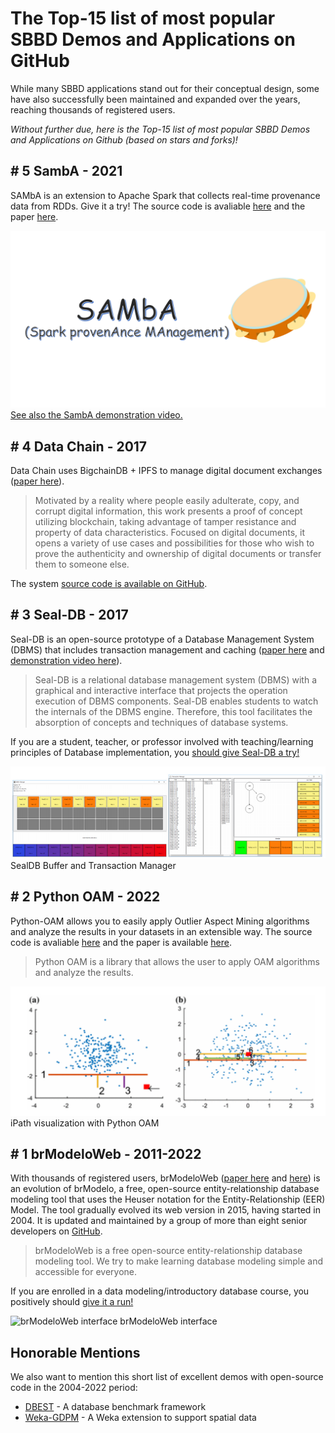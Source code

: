 # The Top-15 list of most popular SBBD Demos and Applications on GitHub

While many SBBD applications stand out for their conceptual design, some have also successfully been maintained and expanded over the years, reaching thousands of registered users.

_Without further due, here is the Top-15 list of most popular SBBD Demos and Applications on Github (based on stars and forks)!_

## \# 5 SambA - 2021


SAMbA is an extension to Apache Spark that collects real-time provenance data from RDDs. Give it a try!
The source code is avaliable [here](https://github.com/UFFeScience/SAMbA) and the paper [here](https://sbbd.org.br/2018/wp-content/uploads/sites/5/2018/08/017-sbbd_2018_comp.pdf).

![SambA logo](https://github.com/UFFeScience/SAMbA/raw/master/SAMbA.png)
[See also the SambA demonstration video.](https://drive.google.com/file/d/1st1dRJCGyTLNEVjZp5i-nnLjJkVjMNKZ/view)


## \# 4 Data Chain - 2017

Data Chain uses BigchainDB + IPFS to manage digital document exchanges ([paper here](https://www.facom.ufu.br/~humberto/sbbd2017/wp-content/uploads/sites/3/2017/10/proceedings-satellite-events-sbbd-2017.pdf)).

> Motivated by a reality where people easily adulterate, copy, and corrupt digital information, this work presents a proof of concept utilizing blockchain, taking advantage of tamper resistance and property of data characteristics. Focused on digital documents, it opens a variety of use cases and possibilities for those who wish to prove the authenticity and ownership of digital documents or transfer them to someone else.

The system [source code is available on GitHub](https://github.com/gabrielmendanha/datachain).


## \# 3 Seal-DB - 2017

Seal-DB is an open-source prototype of a Database Management System (DBMS) that includes transaction management and caching ([paper here](https://www.facom.ufu.br/~humberto/sbbd2017/wp-content/uploads/sites/3/2017/10/proceedings-satellite-events-sbbd-2017.pdf) and [demonstration video here](https://youtu.be/0_MFatE_j-g)).

> Seal-DB is a relational database management system (DBMS) with a graphical and interactive interface that projects the operation execution of DBMS components. Seal-DB enables students to watch the internals of the DBMS engine. Therefore, this tool facilitates the absorption of concepts and techniques of database systems.

If you are a student, teacher, or professor involved with teaching/learning principles of Database implementation, you [should give Seal-DB a try!](https://github.com/ggustavo/seal-db)

![SealDB Buffer and Transaction Manager](../Imgs/SealDB.png)
SealDB Buffer and Transaction Manager


## \# 2 Python OAM - 2022


Python-OAM allows you to easily apply Outlier Aspect Mining algorithms and analyze the results in your datasets in an extensible way.
The source code is avaliable [here](https://github.com/rodrigo-fss/python-oam) and the paper is available [here](https://sol.sbc.org.br/index.php/sbbd_estendido/issue/view/988).

> Python OAM is a library that allows the user to apply OAM algorithms and analyze the results.

![Python OAM](https://github.com/rodrigo-fss/python-oam/raw/main/docs/images/ipath.png)
iPath visualization with Python OAM




## \# 1 brModeloWeb - 2011-2022

With thousands of registered users, brModeloWeb ([paper here](../ICMC_Lib/2011/sbbd_dem_01.pdf) and [here](https://sol.sbc.org.br/index.php/sbbd_estendido/issue/view/988)) is an evolution of brModelo, a free, open-source entity-relationship database modeling tool that uses the Heuser notation for the Entity-Relationship (EER) Model.
The tool gradually evolved its web version in 2015, having started in 2004.
It is updated and maintained by a group of more than eight senior developers on [GitHub](https://github.com/brmodeloweb/brmodelo-app).

> brModeloWeb is a free open-source entity-relationship database modeling tool. We try to make learning database modeling simple and accessible for everyone.

If you are enrolled in a data modeling/introductory database course, you positively should [give it a run!](https://www.brmodeloweb.com/lang/en/index.html)

![brModeloWeb interface](https://www.brmodeloweb.com/img/hero-shot-en.png)
brModeloWeb interface


## Honorable Mentions ##

We also want to mention this short list of excellent demos with open-source code in the 2004-2022 period:

- [DBEST](https://github.com/pdet/dbest) - A database benchmark framework
- [Weka-GDPM](https://www.inf.ufsc.br/~vania.bogorny/software.html) - A Weka extension to support spatial data
